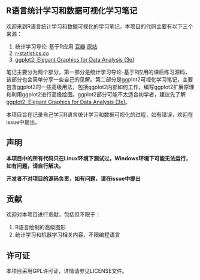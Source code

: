 ## R语言统计学习和数据可视化学习笔记

欢迎来到R语言统计学习和数据可视化的学习笔记，本项目的代码主要有以下三个来源：

1. 统计学习导论-基于R应用 [豆瓣](https://book.douban.com/subject/26430936/) [原站](https://www.statlearning.com/)
2. [r-statistics.co](https://r-statistics.co/Top50-Ggplot2-Visualizations-MasterList-R-Code.html)
3. [ggplot2: Elegant Graphics for Data Analysis (3e)](https://ggplot2-book.org/)

笔记主要分为两个部分，第一部分是统计学习导论-基于R应用的课后练习源码，该部分也会简单分享一些自己的见解。第二部分是ggplot2可视化学习笔记，主要包含ggplot2的一些高级用法，包括ggplot2内部如何工作，编写ggplot2扩展原理和利用ggplot2进行高级绘图。ggplot2部分可能不太适合初学者，建议先了解[ggplot2: Elegant Graphics for Data Analysis (3e)](https://ggplot2-book.org/)。

本项目旨在记录自己学习R语言统计学习和数据可视化的过程，如有错误，欢迎在issue中提出。

## 声明

**本项目中的所有代码只在Linux环境下测试过，Windows环境下可能无法运行，如有问题，请自行解决。**

**开发者不对项目的源码负责，如有问题，请在issue中提出**


## 贡献

欢迎对本项目进行贡献，包括但不限于：

1. R语言绘制的高级图形
2. 统计学习和机器学习相关内容，不限编程语言

## 许可证

本项目采用GPL许可证，详情请参见LICENSE文件。



